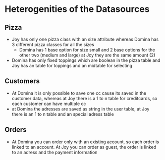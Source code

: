 # Heterogenities of the Datasources
## Pizza
- Joy has only one pizza class with an size attribute whereas Domina has 3 different pizza classes for all the sizes
	- Domina has 1 base option for size small and 2 base options for the other two (medium and large) at Joy they are the same amount (2)
- Domina has only fixed toppings which are boolean in the pizza table and Joy has an table for toppings and an midtable for selecting

## Customers
- At Domina it is only possible to save one cc cause its saved in the customer data, whereas at Joy there is a 1 to n table for creditcards, so each customer can have multiple cc
- at Domina the adresses are saved as string in the user table, at Joy there is an 1 to n table and an special adress table 

## Orders
- At Domina you can order only with an existing account, so each order is linked to an account. At Joy you can order as guest, the order is linked to an adress and the payment information



